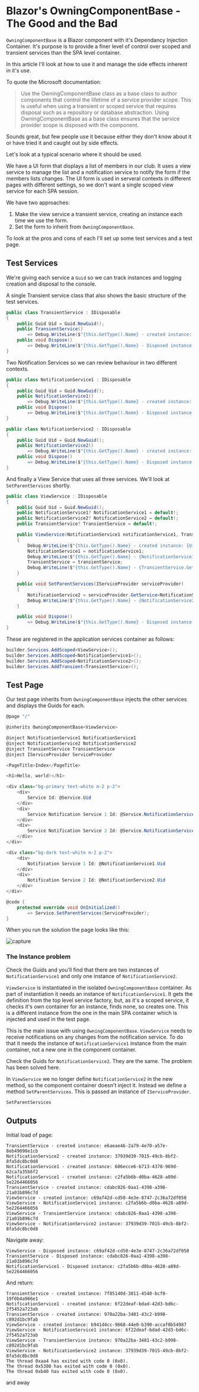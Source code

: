 # Blazor's OwningComponentBase - The Good and the Bad

`OwningComponentBase` is a Blazor component with it's Dependancy Injection Container.  It's purpose is to provide a finer level of control over scoped and transient services than the SPA level container.

In this article I'll look at how to use it and manage the side effects inherent in it's use.

To quote the Microsoft documentation:

> Use the OwningComponentBase class as a base class to author components that control the lifetime of a service provider scope. This is useful when using a transient or scoped service that requires disposal such as a repository or database abstraction. Using OwningComponentBase as a base class ensures that the service provider scope is disposed with the component.

Sounds great, but few people use it because either they don't know about it or have tried it and caught out by side effects.

Let's look at a typical scenario where it should be used.

We have a UI form that displays a list of members in our club.  It uses a view service to manage the list and a notification service to notify the form if the members lists changes.  The UI form is used in serveral contexts in different pages with different settings, so we don't want a single scoped view service for each SPA session.

We have two approaches:

1. Make the view service a transient service, creating an instance each time we use the form.
2. Set the form to inherit from `OwningComponentBase`.

To look at the pros and cons of each I'll set up some test services and a test page.

## Test Services

We're giving each service a `Guid` so we can track instances and logging creation and disposal to the console.

A single Transient service class that also shows the basic structure of the test services.

```csharp
public class TransientService : IDisposable
{
    public Guid Uid = Guid.NewGuid();
    public TransientService()
        => Debug.WriteLine($"{this.GetType().Name} - created instance: {Uid}");
    public void Dispose()
        => Debug.WriteLine($"{this.GetType().Name} - Disposed instance: {Uid}");
}
```

Two Notification Services so we can review behaviour in two different contexts.

```csharp
public class NotificationService1 : IDisposable
{
    public Guid Uid = Guid.NewGuid();
    public NotificationService1()
        => Debug.WriteLine($"{this.GetType().Name} - created instance: {Uid}");
    public void Dispose()
        => Debug.WriteLine($"{this.GetType().Name} - Disposed instance: {Uid}");
}
```
```csharp
public class NotificationService2 : IDisposable
{
    public Guid Uid = Guid.NewGuid();
    public NotificationService2()
        => Debug.WriteLine($"{this.GetType().Name} - created instance: {Uid}");
    public void Dispose()
        => Debug.WriteLine($"{this.GetType().Name} - Disposed instance: {Uid}");
}
```

And finally a View Service that uses all three services.  We'll look at `SetParentServices` shortly.

```csharp
public class ViewService : IDisposable
{
    public Guid Uid = Guid.NewGuid();
    public NotificationService1? NotificationService1 = default!;
    public NotificationService2? NotificationService2 = default!;
    public TransientService? TransientService = default!;

    public ViewService(NotificationService1 notificationService1, TransientService transientService)
    {
        Debug.WriteLine($"{this.GetType().Name} - created instance: {Uid}");
        NotificationService1 = notificationService1;
        Debug.WriteLine($"{this.GetType().Name} - {NotificationService1.GetType().Name} instance: {NotificationService1.Uid}");
        TransientService = transientService;
        Debug.WriteLine($"{this.GetType().Name} - {TransientService.GetType().Name} instance: {TransientService.Uid}");
    }

    public void SetParentServices(IServiceProvider serviceProvider)
    {
        NotificationService2 = serviceProvider.GetService<NotificationService2>();
        Debug.WriteLine($"{this.GetType().Name} - {NotificationService2?.GetType().Name} instance: {NotificationService2?.Uid ?? Guid.Empty}");
    }

    public void Dispose()
        => Debug.WriteLine($"{this.GetType().Name} - Disposed instance: {Uid}");
}
```

These are registered in the application services container as follows:

```csharp
builder.Services.AddScoped<ViewService>();
builder.Services.AddScoped<NotificationService1>();
builder.Services.AddScoped<NotificationService2>();
builder.Services.AddTransient<TransientService>();
```

## Test Page

Our test page inherits from `OwningComponentBase` injects the other services and displays the Guids for each.

```csharp
@page "/"

@inherits OwningComponentBase<ViewService>

@inject NotificationService1 NotificationService1
@inject NotificationService2 NotificationService2
@inject TransientService TransientService
@inject IServiceProvider ServiceProvider

<PageTitle>Index</PageTitle>

<h1>Hello, world!</h1>

<div class="bg-primary text-white m-2 p-2">
    <div>
        Service Id: @Service.Uid
    </div>
    <div>
        Service Notification Service 1 Id: @Service.NotificationService1?.Uid
    </div>
    <div>
        Service Notification Service 2 Id: @Service.NotificationService2?.Uid
    </div>
</div>

<div class="bg-dark text-white m-2 p-2">
    <div>
        Notification Service 1 Id: @NotificationService1.Uid
    </div>
    <div>
        Notification Service 2 Id: @NotificationService2.Uid
    </div>
</div>

@code {
    protected override void OnInitialized()
        => Service.SetParentServices(ServiceProvider);
}
```

When you run the solution the page looks like this:

![capture](./images/index.png)

### The Instance problem

Check the Guids and you'll find that there are two instances of `NotificationService1` and only one instance of `NotificationService2`.

`ViewService` is instantiated in the isolated `OwningComponentBase` container.  As part of instantiation it needs an instance of `NotificationService1`.  It gets the definition from the top level service factory, but, as it's a scoped service, it checks it's own container for an instance, finds none, so creates one.  This is a different instance from the one in the main SPA container which is injected and used in the test page.

This is the main issue with using `OwningComponentBase`.  `ViewService` needs to receive notifications on any changes from the notification service.  To do that it needs the instance of `NotificationService1` instance from the main container, not a new one in the component container.

Check the Guids for `NotificationService2`.  They are the same.  The problem has been solved here.

In `ViewService` we no longer define `NotificationService2` in the new method, so the component container doesn't inject it.  Instead we define a method `SetParentServices`.  This is passed an instance of `IServiceProvider`. 

```csharp
SetParentServices
```

## Outputs

Initial load of page:

```text
TransientService - created instance: e6aeae46-2a79-4e70-a57e-8eb49098e1cb
NotificationService2 - created instance: 37939d39-7015-49cb-8bf2-8fa5dc8bc0d8
NotificationService1 - created instance: 606ecce6-b713-4378-969d-62ca7a35b6f2
NotificationService1 - created instance: c2fa5b6b-d0ba-4628-a89d-5e2264466056
TransientService - created instance: cdabc826-0aa1-4398-a398-21a01b896c7d
ViewService - created instance: c69af42d-cd50-4e3e-8747-2c36a72df050
ViewService - NotificationService1 instance: c2fa5b6b-d0ba-4628-a89d-5e2264466056
ViewService - TransientService instance: cdabc826-0aa1-4398-a398-21a01b896c7d
ViewService - NotificationService2 instance: 37939d39-7015-49cb-8bf2-8fa5dc8bc0d8
```

Navigate away:

```text
ViewService - Disposed instance: c69af42d-cd50-4e3e-8747-2c36a72df050
TransientService - Disposed instance: cdabc826-0aa1-4398-a398-21a01b896c7d
NotificationService1 - Disposed instance: c2fa5b6b-d0ba-4628-a89d-5e2264466056
```

And return:

```text
TransientService - created instance: 7f85140d-3011-4540-bcf0-19f0b4a966e1
NotificationService1 - created instance: 6f22deaf-bdad-42d3-bd6c-2f5452a723ab
TransientService - created instance: 970a22ba-3401-43c2-b998-c892d1bc9fab
ViewService - created instance: b941d4cc-9668-44e0-b390-accaf0b54987
ViewService - NotificationService1 instance: 6f22deaf-bdad-42d3-bd6c-2f5452a723ab
ViewService - TransientService instance: 970a22ba-3401-43c2-b998-c892d1bc9fab
ViewService - NotificationService2 instance: 37939d39-7015-49cb-8bf2-8fa5dc8bc0d8
The thread 0xaa4 has exited with code 0 (0x0).
The thread 0x5308 has exited with code 0 (0x0).
The thread 0xb40 has exited with code 0 (0x0).
```

and away


